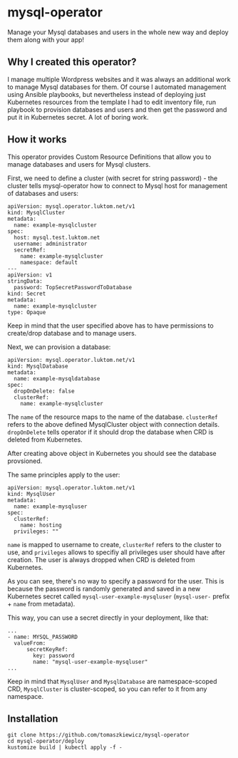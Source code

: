 # mysql-operator

Manage your Mysql databases and users in the whole new way and deploy them along with your app!

## Why I created this operator?

I manage multiple Wordpress websites and it was always an additional work to manage Mysql databases for them.
Of course I automated management using Ansible playbooks, but nevertheless instead of deploying just Kubernetes resources from the template I had to edit inventory file, run playbook to provision databases and users and then get the password and put it in Kubernetes secret. A lot of boring work.

## How it works

This operator provides Custom Resource Definitions that allow you to manage databases and users for Mysql clusters.

First, we need to define a cluster (with secret for string password) - the cluster tells mysql-operator how to connect to Mysql host for management of databases and users:

```
apiVersion: mysql.operator.luktom.net/v1
kind: MysqlCluster
metadata:
  name: example-mysqlcluster
spec:
  host: mysql.test.luktom.net
  username: administrator
  secretRef:
    name: example-mysqlcluster
    namespace: default
---
apiVersion: v1
stringData:
  password: TopSecretPasswordToDatabase
kind: Secret
metadata:
  name: example-mysqlcluster
type: Opaque
```

Keep in mind that the user specified above has to have permissions to create/drop database and to manage users.

Next, we can provision a database:

```
apiVersion: mysql.operator.luktom.net/v1
kind: MysqlDatabase
metadata:
  name: example-mysqldatabase
spec:
  dropOnDelete: false
  clusterRef:
    name: example-mysqlcluster
```

The `name` of the resource maps to the name of the database.
`clusterRef` refers to the above defined MysqlCluster object with connection details.
`dropOnDelete` tells operator if it should drop the database when CRD is deleted from Kubernetes.

After creating above object in Kubernetes you should see the database provsioned.

The same principles apply to the user:

```
apiVersion: mysql.operator.luktom.net/v1
kind: MysqlUser
metadata:
  name: example-mysqluser
spec:
  clusterRef:
    name: hosting
  privileges: ""
```

`name` is mapped to username to create, `clusterRef` refers to the cluster to use, and `privileges` allows to specifiy all privileges user should have after creation.
The user is always dropped when CRD is deleted from Kubernetes.

As you can see, there's no way to specify a password for the user. This is because the password is randomly generated and saved in a new Kubernetes secret called `mysql-user-example-mysqluser` (`mysql-user-` prefix + `name` from metadata).

This way, you can use a secret directly in your deployment, like that:

```
...
- name: MYSQL_PASSWORD
  valueFrom:
      secretKeyRef:
        key: password
        name: "mysql-user-example-mysqluser"
...
```

Keep in mind that `MysqlUser` and `MysqlDatabase` are namespace-scoped CRD, `MysqlCluster` is cluster-scoped, so you can refer to it from any namespace.

## Installation

```
git clone https://github.com/tomaszkiewicz/mysql-operator
cd mysql-operator/deploy
kustomize build | kubectl apply -f -
```
